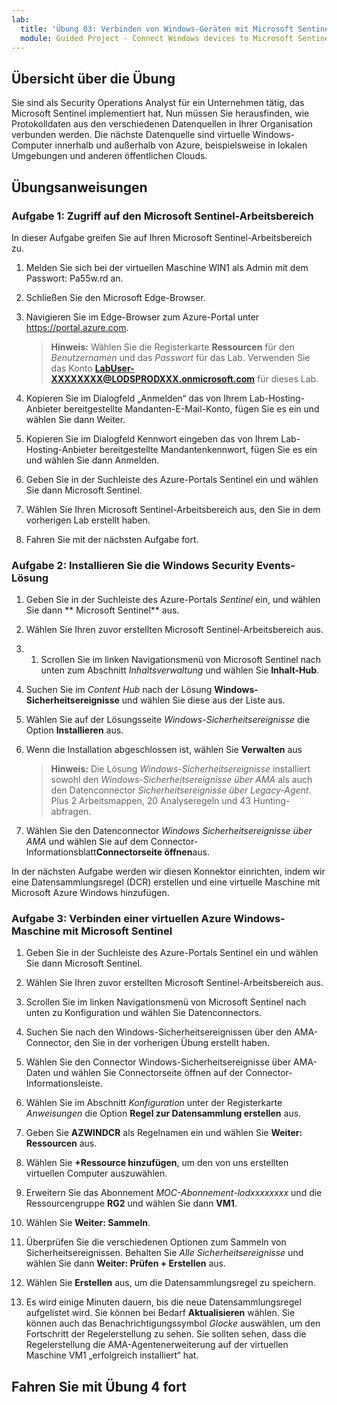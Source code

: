 ```yaml
---
lab:
  title: 'Übung 03: Verbinden von Windows-Geräten mit Microsoft Sentinel über Datenconnectoren'
  module: Guided Project - Connect Windows devices to Microsoft Sentinel using data connectors
---
```


## Übersicht über die Übung

Sie sind als Security Operations Analyst für ein Unternehmen tätig, das Microsoft Sentinel implementiert hat. Nun müssen Sie herausfinden, wie Protokolldaten aus den verschiedenen Datenquellen in Ihrer Organisation verbunden werden. Die nächste Datenquelle sind virtuelle Windows-Computer innerhalb und außerhalb von Azure, beispielsweise in lokalen Umgebungen und anderen öffentlichen Clouds.

## Übungsanweisungen

### Aufgabe 1: Zugriff auf den Microsoft Sentinel-Arbeitsbereich

In dieser Aufgabe greifen Sie auf Ihren Microsoft Sentinel-Arbeitsbereich zu.

1. Melden Sie sich bei der virtuellen Maschine WIN1 als Admin mit dem Passwort: Pa55w.rd an.

1. Schließen Sie den Microsoft Edge-Browser.

1. Navigieren Sie im Edge-Browser zum Azure-Portal unter <https://portal.azure.com>.

    >**Hinweis:** Wählen Sie die Registerkarte **Ressourcen** für den *Benutzernamen* und das *Passwort* für das Lab. Verwenden Sie das Konto **<LabUser-XXXXXXXX@LODSPRODXXX.onmicrosoft.com>** für dieses Lab.

1. Kopieren Sie im Dialogfeld „Anmelden“ das von Ihrem Lab-Hosting-Anbieter bereitgestellte Mandanten-E-Mail-Konto, fügen Sie es ein und wählen Sie dann Weiter.

1. Kopieren Sie im Dialogfeld Kennwort eingeben das von Ihrem Lab-Hosting-Anbieter bereitgestellte Mandantenkennwort, fügen Sie es ein und wählen Sie dann Anmelden.

1. Geben Sie in der Suchleiste des Azure-Portals Sentinel ein und wählen Sie dann Microsoft Sentinel.

1. Wählen Sie Ihren Microsoft Sentinel-Arbeitsbereich aus, den Sie in dem vorherigen Lab erstellt haben.

1. Fahren Sie mit der nächsten Aufgabe fort.

### Aufgabe 2: Installieren Sie die Windows Security Events-Lösung

1. Geben Sie in der Suchleiste des Azure-Portals *Sentinel* ein, und wählen Sie dann ** Microsoft Sentinel** aus.

1. Wählen Sie Ihren zuvor erstellten Microsoft Sentinel-Arbeitsbereich aus.

1. 1. Scrollen Sie im linken Navigationsmenü von Microsoft Sentinel nach unten zum Abschnitt *Inhaltsverwaltung* und wählen Sie **Inhalt-Hub**.

1. Suchen Sie im *Content Hub* nach der Lösung **Windows-Sicherheitsereignisse** und wählen Sie diese aus der Liste aus.

1. Wählen Sie auf der Lösungsseite *Windows-Sicherheitsereignisse* die Option **Installieren** aus.

1. Wenn die Installation abgeschlossen ist, wählen Sie **Verwalten** aus

    >**Hinweis:** Die Lösung *Windows-Sicherheitsereignisse* installiert sowohl den *Windows-Sicherheitsereignisse über AMA* als auch den Datenconnector *Sicherheitsereignisse über Legacy-Agent*. Plus 2 Arbeitsmappen, 20 Analyseregeln und 43 Hunting-abfragen.

1. Wählen Sie den Datenconnector *Windows Sicherheitsereignisse über AMA* und wählen Sie auf dem Connector-Informationsblatt**Connectorseite öffnen**aus.

In der nächsten Aufgabe werden wir diesen Konnektor einrichten, indem wir eine Datensammlungsregel (DCR) erstellen und eine virtuelle Maschine mit Microsoft Azure Windows hinzufügen.

### Aufgabe 3: Verbinden einer virtuellen Azure Windows-Maschine mit Microsoft Sentinel

1. Geben Sie in der Suchleiste des Azure-Portals Sentinel ein und wählen Sie dann Microsoft Sentinel. 

1. Wählen Sie Ihren zuvor erstellten Microsoft Sentinel-Arbeitsbereich aus. 

1. Scrollen Sie im linken Navigationsmenü von Microsoft Sentinel nach unten zu Konfiguration und wählen Sie Datenconnectors. 

1. Suchen Sie nach den Windows-Sicherheitsereignissen über den AMA-Connector, den Sie in der vorherigen Übung erstellt haben. 

1. Wählen Sie den Connector Windows-Sicherheitsereignisse über AMA-Daten und wählen Sie Connectorseite öffnen auf der Connector-Informationsleiste.

1. Wählen Sie im Abschnitt *Konfiguration* unter der Registerkarte *Anweisungen* die Option **Regel zur Datensammlung erstellen** aus.

1. Geben Sie **AZWINDCR** als Regelnamen ein und wählen Sie **Weiter: Ressourcen** aus.

1. Wählen Sie **+Ressource hinzufügen**, um den von uns erstellten virtuellen Computer auszuwählen.

1. Erweitern Sie das Abonnement *MOC-Abonnement-lodxxxxxxxx* und die Ressourcengruppe **RG2** und wählen Sie dann **VM1**.

1. Wählen Sie **Weiter: Sammeln**.

1. Überprüfen Sie die verschiedenen Optionen zum Sammeln von Sicherheitsereignissen. Behalten Sie *Alle Sicherheitsereignisse* und wählen Sie dann **Weiter: Prüfen + Erstellen** aus.

1. Wählen Sie **Erstellen** aus, um die Datensammlungsregel zu speichern.

1. Es wird einige Minuten dauern, bis die neue Datensammlungsregel aufgelistet wird. Sie können bei Bedarf **Aktualisieren** wählen. Sie können auch das Benachrichtigungssymbol *Glocke* auswählen, um den Fortschritt der Regelerstellung zu sehen. Sie sollten sehen, dass die Regelerstellung die AMA-Agentenerweiterung auf der virtuellen Maschine VM1 „erfolgreich installiert“ hat.

## Fahren Sie mit Übung 4 fort
